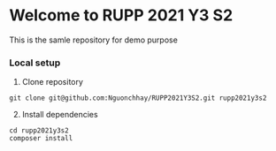 # Welcome to RUPP 2021 Y3 S2

This is the samle repository for demo purpose

### Local setup

1. Clone repository

```
git clone git@github.com:Nguonchhay/RUPP2021Y3S2.git rupp2021y3s2
```

2. Install dependencies

```
cd rupp2021y3s2
composer install
```



